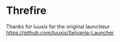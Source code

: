 # Threfire

Thanks for luuxis for the original launcheur https://github.com/luuxis/Selvania-Launcher
